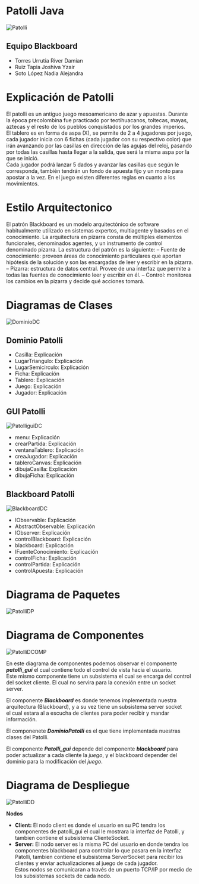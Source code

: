 # Patolli Java
![Patolli](https://user-images.githubusercontent.com/75063620/204179461-c6c80d18-4fec-4db4-b7df-5784029cde75.png)

## Equipo Blackboard
- Torres Urrutia River Damian
- Ruiz Tapia Joshiva Yzair
- Soto López Nadia Alejandra

# Explicación de Patolli
El patolli es un antiguo juego mesoamericano de azar y apuestas. Durante la época precolombina fue practicado por teotihuacanos, toltecas, mayas, aztecas y el resto de los pueblos conquistados por los grandes imperios. <br>
El tablero es en forma de aspa (X), se permite de 2 a 4 jugadores por juego, cada jugador inicia con 6 fichas (cada jugador con su respectivo color) que irán avanzando por las casillas en dirección de las agujas del reloj, pasando por todas las casillas hasta llegar a la salida, que será la misma aspa por la que se inició.  <br>
Cada jugador podrá lanzar 5 dados y avanzar las casillas que según le corresponda, también tendrán un fondo de apuesta fijo y un monto para apostar a la vez. En el juego existen diferentes reglas en cuanto a los movimientos. 

# Estilo Arquitectonico
El patrón Blackboard es un modelo  arquitectónico de software habitualmente utilizado en sistemas expertos, multiagente y basados en el conocimiento.
La arquitectura en pizarra consta de múltiples elementos funcionales, denominados agentes, y un instrumento de control denominado pizarra.
La estructura del patrón es la siguiente:
– Fuente de conocimiento: proveen áreas de conocimiento particulares que aportan hipótesis de la solución y son las encargadas de leer y escribir en la pizarra.
– Pizarra: estructura de datos central. Provee de una interfaz que permite a todas las fuentes de conocimiento leer y escribir en él.
– Control: monitorea los cambios en la pizarra y decide qué acciones tomará.
 

# Diagramas de Clases
![DominioDC](https://user-images.githubusercontent.com/75063620/204172369-59413c8b-bd49-47a9-ab1c-dda3d0f84a4c.png)

## Dominio Patolli
- Casilla: Explicación
- LugarTriangulo: Explicación
- LugarSemicirculo: Explicación
- Ficha: Explicación
- Tablero: Explicación
- Juego: Explicación
- Jugador: Explicación

## GUI Patolli
![PatolliguiDC](https://user-images.githubusercontent.com/75063620/204172394-dbe8c1eb-6b84-49d5-894c-d8c93e9eb0c0.png)

- menu: Explicación
- crearPartida: Explicación
- ventanaTablero: Explicación
- creaJugador: Explicación
- tableroCanvas: Explicación
- dibujaCasilla: Explicación
- dibujaFicha: Explicación

## Blackboard Patolli
![BlackboardDC](https://user-images.githubusercontent.com/75063620/204172403-0c95b0f9-3281-40d1-aa19-99b351f65f7e.png)

- IObservable: Explicación
- AbstractObservable: Explicación
- IObserver: Explicación
- controlBlackboard: Explicación
- blackboard: Explicación
- IFuenteConocimiento: Explicación
- controlFicha: Explicación
- controlPartida: Explicación
- controlApuesta: Explicación

# Diagrama de Paquetes
![PatolliDP](https://user-images.githubusercontent.com/75063620/204177510-15243ac8-f9ff-42eb-a42f-7b542e444c6a.png)

# Diagrama de Componentes
![PatolliDCOMP](https://user-images.githubusercontent.com/75063620/204172418-e90e5c8b-0b86-4caf-b8ac-bcbc0b41fd1e.png)

En este diagrama de componentes podemos observar el componente ***patolli_gui*** el cual contiene todo el control de vista hacia el usuario. <br>
Este mismo componente tiene un subsistema el cual se encarga del control del socket cliente. El cual no servira para la conexión entre un socket server.

El componente ***Blackboard*** es donde tenemos implementada nuestra arquitectura (Blackboard), y a su vez tiene un subsistema server socket <br>
el cual estara al a escucha de clientes para poder recibir y mandar información.

El componenete ***DominioPatolli*** es el que tiene implementada nuestras clases del Patolli.

El componente ***Patolli_gui*** depende del componente ***blackboard*** para poder actualizar a cada cliente la *juego*, y el blackboard depender del dominio para la modificación del *juego*.

# Diagrama de Despliegue
![PatolliDD](https://user-images.githubusercontent.com/75063620/204178947-0491a0b1-400e-4e2c-aabb-b1b399215795.png)

**Nodos** <br>
- **Client:** El nodo client es donde el usuario en su PC tendra los componentes de patolli_gui el cual le mostrara la interfaz de Patolli, y tambien contiene el subsistema ClienteSocket. <br>
- **Server:** El nodo server es la misma PC del usuario en donde tendra los componentes blackboard para controlar lo que pasara en la interfaz Patolli, tambien contiene el subsistema ServerSocket para recibir los clientes y enviar actualizaciones al juego de cada jugador. <br>
Estos nodos se comunicaran a través de un puerto TCP/IP por medio de los subsistemas sockets de cada nodo.

